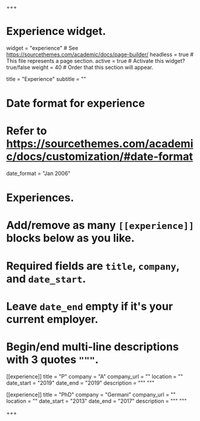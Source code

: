 +++
# Experience widget.
widget = "experience"  # See https://sourcethemes.com/academic/docs/page-builder/
headless = true  # This file represents a page section.
active = true  # Activate this widget? true/false
weight = 40  # Order that this section will appear.

title = "Experience"
subtitle = ""

# Date format for experience
#   Refer to https://sourcethemes.com/academic/docs/customization/#date-format
date_format = "Jan 2006"

# Experiences.
#   Add/remove as many `[[experience]]` blocks below as you like.
#   Required fields are `title`, `company`, and `date_start`.
#   Leave `date_end` empty if it's your current employer.
#   Begin/end multi-line descriptions with 3 quotes `"""`.
[[experience]]
  title = "P"
  company = "A"
  company_url = ""
  location = ""
  date_start = "2019"
  date_end = "2019"
  description = """
  """

[[experience]]
  title = "PhD"
  company = "Germani"
  company_url = ""
  location = ""
  date_start = "2013"
  date_end = "2017"
  description = """
  """

+++
